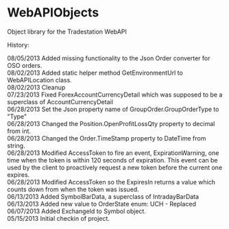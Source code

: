 WebAPIObjects
=============

Object library for the Tradestation WebAPI

History: 

08/05/2013  Added missing functionality to the Json Order converter for OSO orders.  
08/02/2013  Added static helper method GetEnvironmentUrl to WebAPILocation class.  
08/02/2013  Cleanup  
07/23/2013  Fixed ForexAccountCurrencyDetail which was supposed to be a superclass of AccountCurrencyDetail  
06/28/2013	Set the Json property name of GroupOrder.GroupOrderType to "Type"  
06/28/2013	Changed the Position.OpenProfitLossQty property to decimal from int.  
06/28/2013	Changed the Order.TimeStamp property to DateTime from string.  
06/28/2013	Modified AccessToken to fire an event, ExpirationWarning, one time when the token is within 120 seconds of expiration. This event can be used by the client to proactively request a new token before the current one expires.  
06/28/2013	Modified AccessToken so the ExpiresIn returns a value which counts down from when the token was issued.  
06/13/2013	Added SymbolBarData, a superclass of IntradayBarData  
06/13/2013	Added new value to OrderState enum: UCH - Replaced  
06/07/2013	Added ExchangeId to Symbol object.  
05/15/2013	Initial checkin of project.  
